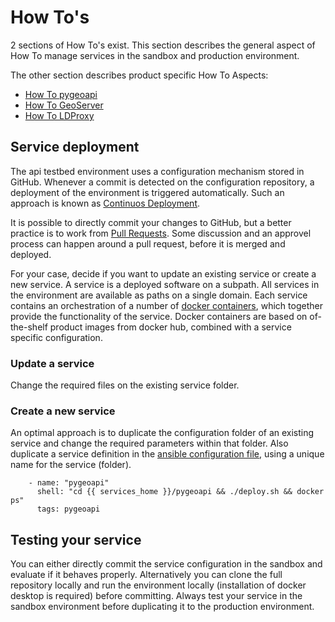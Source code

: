 # How To's

2 sections of How To's exist. This section describes the general aspect of How To manage services in the sandbox and production environment.

The other section describes product specific How To Aspects:
- [How To pygeoapi](howto_pygeoapi.md)
- [How To GeoServer](howto_geoserver.md)
- [How To LDProxy](howto_ldproxy.md)

## Service deployment

The api testbed environment uses a configuration mechanism stored in GitHub. Whenever a commit is detected on the configuration repository, a deployment of the environment is triggered automatically. Such an approach is known as [Continuos Deployment](https://en.wikipedia.org/wiki/Continuous_deployment).

It is possible to directly commit your changes to GitHub, but a better practice is to work from [Pull Requests](https://en.wikipedia.org/wiki/Distributed_version_control#Pull_requests). Some discussion and an approvel process can happen around a pull request, before it is merged and deployed.

For your case, decide if you want to update an existing service or create a new service. A service is a deployed software on a subpath. All services in the environment are available as paths on a single domain. Each service contains an orchestration of a number of [docker containers](https://en.wikipedia.org/wiki/Docker_(software)), which together provide the functionality of the service. Docker containers are based on of-the-shelf product images from docker hub, combined with a service specific configuration.

### Update a service

Change the required files on the existing service folder.

### Create a new service

An optimal approach is to duplicate the configuration folder of an existing service and change the required parameters within that folder. Also duplicate a service definition in the [ansible configuration file](https://github.com/Geonovum/ogc-api-testbed/blob/main/ansible/deploy.yml), using a unique name for the service (folder).

```
    - name: "pygeoapi"
      shell: "cd {{ services_home }}/pygeoapi && ./deploy.sh && docker ps"
      tags: pygeoapi
```

## Testing your service

You can either directly commit the service configuration in the sandbox and evaluate if it behaves properly. Alternatively you can clone the full repository locally and run the environment locally (installation of docker desktop is required) before committing. Always test your service in the sandbox environment before duplicating it to the production environment.